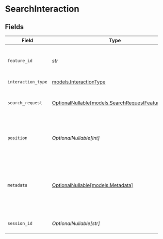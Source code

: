 # SearchInteraction


## Fields

| Field                                                                                                       | Type                                                                                                        | Required                                                                                                    | Description                                                                                                 | Example                                                                                                     |
| ----------------------------------------------------------------------------------------------------------- | ----------------------------------------------------------------------------------------------------------- | ----------------------------------------------------------------------------------------------------------- | ----------------------------------------------------------------------------------------------------------- | ----------------------------------------------------------------------------------------------------------- |
| `feature_id`                                                                                                | *str*                                                                                                       | :heavy_check_mark:                                                                                          | ID of the item that was interacted with                                                                     | prod_123                                                                                                    |
| `interaction_type`                                                                                          | [models.InteractionType](../models/interactiontype.md)                                                      | :heavy_check_mark:                                                                                          | N/A                                                                                                         |                                                                                                             |
| `search_request`                                                                                            | [OptionalNullable[models.SearchRequestFeaturesInput]](../models/searchrequestfeaturesinput.md)              | :heavy_minus_sign:                                                                                          | The search request that led to this interaction                                                             |                                                                                                             |
| `position`                                                                                                  | *OptionalNullable[int]*                                                                                     | :heavy_minus_sign:                                                                                          | Position in search results where interaction occurred                                                       | 3                                                                                                           |
| `metadata`                                                                                                  | [OptionalNullable[models.Metadata]](../models/metadata.md)                                                  | :heavy_minus_sign:                                                                                          | Additional context about the interaction                                                                    | {<br/>"device": "mobile",<br/>"duration_ms": 5000,<br/>"interaction_reason": "not_relevant",<br/>"page": "search_results"<br/>} |
| `session_id`                                                                                                | *OptionalNullable[str]*                                                                                     | :heavy_minus_sign:                                                                                          | Search session identifier                                                                                   | sess_abc123                                                                                                 |